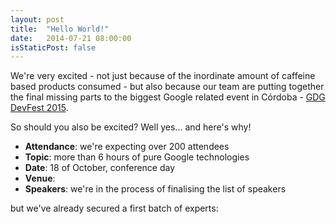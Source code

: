 ```yaml
---
layout: post
title:  "Hello World!"
date:   2014-07-21 08:00:00
isStaticPost: false
---
```


We're very excited - not just because of the inordinate amount of caffeine based products consumed - 
but also because our team are putting together 
the final missing parts to the biggest Google related event in Córdoba - [GDG DevFest 2015](http://gdgcba.com/).

So should you also be excited? Well yes... and here's why!

* **Attendance**: we're expecting over 200 attendees
* **Topic**: more than 6 hours of pure Google technologies
* **Date**: 18 of October, conference day
* **Venue**:
* **Speakers**: we're in the process of finalising the list of speakers

but we've already secured a first batch of experts:
